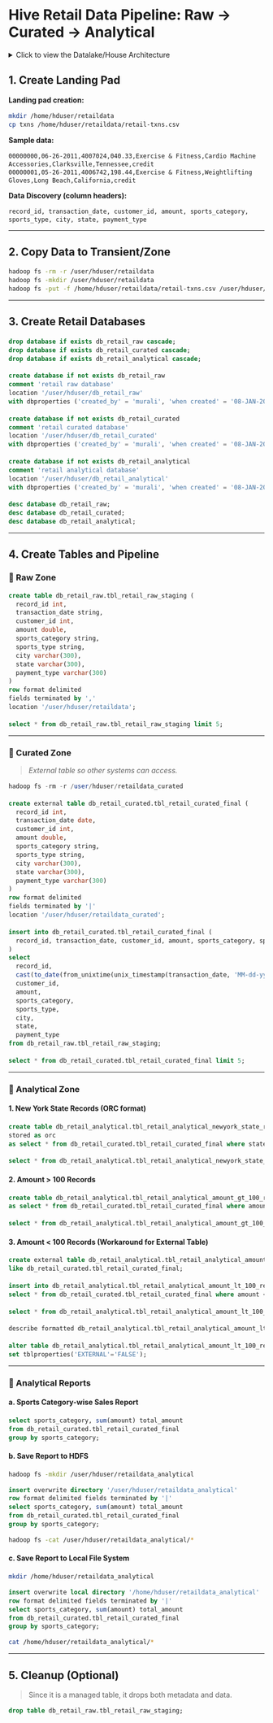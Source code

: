
# Hive Retail Data Pipeline: Raw → Curated → Analytical

<details>
  <summary> Click to view the Datalake/House Architecture </summary>
  <img src="images/datalakehouse-arch.png" alt="Diagram">
</details>


## 1. Create Landing Pad

**Landing pad creation:**

```bash
mkdir /home/hduser/retaildata
cp txns /home/hduser/retaildata/retail-txns.csv
```

**Sample data:**

```
00000000,06-26-2011,4007024,040.33,Exercise & Fitness,Cardio Machine Accessories,Clarksville,Tennessee,credit
00000001,05-26-2011,4006742,198.44,Exercise & Fitness,Weightlifting Gloves,Long Beach,California,credit
```

**Data Discovery (column headers):**

```
record_id, transaction_date, customer_id, amount, sports_category, sports_type, city, state, payment_type
```

---

## 2. Copy Data to Transient/Zone

```bash
hadoop fs -rm -r /user/hduser/retaildata
hadoop fs -mkdir /user/hduser/retaildata
hadoop fs -put -f /home/hduser/retaildata/retail-txns.csv /user/hduser/retaildata/retail-txns.csv
```

---

## 3. Create Retail Databases

```sql
drop database if exists db_retail_raw cascade;
drop database if exists db_retail_curated cascade;
drop database if exists db_retail_analytical cascade;

create database if not exists db_retail_raw 
comment 'retail raw database' 
location '/user/hduser/db_retail_raw' 
with dbproperties ('created_by' = 'murali', 'when created' = '08-JAN-2025');

create database if not exists db_retail_curated 
comment 'retail curated database' 
location '/user/hduser/db_retail_curated' 
with dbproperties ('created_by' = 'murali', 'when created' = '08-JAN-2025');

create database if not exists db_retail_analytical 
comment 'retail analytical database' 
location '/user/hduser/db_retail_analytical' 
with dbproperties ('created_by' = 'murali', 'when created' = '08-JAN-2025');

desc database db_retail_raw;
desc database db_retail_curated;
desc database db_retail_analytical;
```

---

## 4. Create Tables and Pipeline

### 🔹 Raw Zone

```sql
create table db_retail_raw.tbl_retail_raw_staging (
  record_id int, 
  transaction_date string, 
  customer_id int, 
  amount double, 
  sports_category string, 
  sports_type string, 
  city varchar(300), 
  state varchar(300), 
  payment_type varchar(300)
)
row format delimited 
fields terminated by ',' 
location '/user/hduser/retaildata';

select * from db_retail_raw.tbl_retail_raw_staging limit 5;
```

---

### 🔹 Curated Zone

> *External table so other systems can access.*

```sql
hadoop fs -rm -r /user/hduser/retaildata_curated

create external table db_retail_curated.tbl_retail_curated_final (
  record_id int, 
  transaction_date date, 
  customer_id int, 
  amount double, 
  sports_category string, 
  sports_type string, 
  city varchar(300), 
  state varchar(300), 
  payment_type varchar(300)
)
row format delimited 
fields terminated by '|' 
location '/user/hduser/retaildata_curated';

insert into db_retail_curated.tbl_retail_curated_final (
  record_id, transaction_date, customer_id, amount, sports_category, sports_type, city, state, payment_type
)
select 
  record_id, 
  cast(to_date(from_unixtime(unix_timestamp(transaction_date, 'MM-dd-yyyy'))) as date), 
  customer_id, 
  amount, 
  sports_category, 
  sports_type, 
  city, 
  state, 
  payment_type 
from db_retail_raw.tbl_retail_raw_staging;

select * from db_retail_curated.tbl_retail_curated_final limit 5;
```

---

### 🔹 Analytical Zone

#### 1. New York State Records (ORC format)

```sql
create table db_retail_analytical.tbl_retail_analytical_newyork_state_records 
stored as orc 
as select * from db_retail_curated.tbl_retail_curated_final where state='New York';

select * from db_retail_analytical.tbl_retail_analytical_newyork_state_records limit 5;
```

#### 2. Amount > 100 Records

```sql
create table db_retail_analytical.tbl_retail_analytical_amount_gt_100_records 
as select * from db_retail_curated.tbl_retail_curated_final where amount > 100;

select * from db_retail_analytical.tbl_retail_analytical_amount_gt_100_records limit 5;
```

#### 3. Amount < 100 Records (Workaround for External Table)

```sql
create external table db_retail_analytical.tbl_retail_analytical_amount_lt_100_records 
like db_retail_curated.tbl_retail_curated_final;

insert into db_retail_analytical.tbl_retail_analytical_amount_lt_100_records 
select * from db_retail_curated.tbl_retail_curated_final where amount < 100;

select * from db_retail_analytical.tbl_retail_analytical_amount_lt_100_records limit 5;

describe formatted db_retail_analytical.tbl_retail_analytical_amount_lt_100_records;

alter table db_retail_analytical.tbl_retail_analytical_amount_lt_100_records 
set tblproperties('EXTERNAL'='FALSE');
```

---

### 🔸 Analytical Reports

#### a. Sports Category-wise Sales Report

```sql
select sports_category, sum(amount) total_amount 
from db_retail_curated.tbl_retail_curated_final 
group by sports_category;
```

#### b. Save Report to HDFS

```bash
hadoop fs -mkdir /user/hduser/retaildata_analytical
```

```sql
insert overwrite directory '/user/hduser/retaildata_analytical'
row format delimited fields terminated by '|'
select sports_category, sum(amount) total_amount 
from db_retail_curated.tbl_retail_curated_final 
group by sports_category;
```

```bash
hadoop fs -cat /user/hduser/retaildata_analytical/*
```

#### c. Save Report to Local File System

```bash
mkdir /home/hduser/retaildata_analytical
```

```sql
insert overwrite local directory '/home/hduser/retaildata_analytical'
row format delimited fields terminated by '|'
select sports_category, sum(amount) total_amount 
from db_retail_curated.tbl_retail_curated_final 
group by sports_category;
```

```bash
cat /home/hduser/retaildata_analytical/*
```

---

## 5. Cleanup (Optional)

> Since it is a managed table, it drops both metadata and data.

```sql
drop table db_retail_raw.tbl_retail_raw_staging;
```
